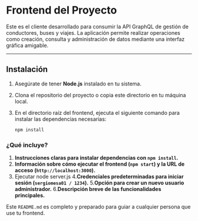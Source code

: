 # Frontend del Proyecto

Este es el cliente desarrollado para consumir la API GraphQL de gestión de conductores, buses y viajes. La aplicación permite realizar operaciones como creación, consulta y administración de datos mediante una interfaz gráfica amigable.

---

## Instalación

1. Asegúrate de tener **Node.js** instalado en tu sistema.
2. Clona el repositorio del proyecto o copia este directorio en tu máquina local.
3. En el directorio raíz del frontend, ejecuta el siguiente comando para instalar las dependencias necesarias:

   ```bash
   npm install

### ¿Qué incluye?
1. **Instrucciones claras para instalar dependencias con `npm install`.**
2. **Información sobre cómo ejecutar el frontend (`npm start`) y la URL de acceso (`http://localhost:3000`).**
3. Ejecutar node server.js
4.**Credenciales predeterminadas para iniciar sesión (`sergiomesa01 / 1234`).**
5.**Opción para crear un nuevo usuario administrador.**
6.**Descripción breve de las funcionalidades principales.**

Este `README.md` es completo y preparado para guiar a cualquier persona que use tu frontend. 
